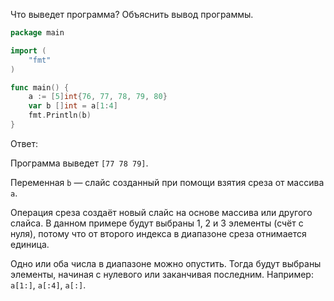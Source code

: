 Что выведет программа? Объяснить вывод программы.

```go
package main

import (
    "fmt"
)

func main() {
    a := [5]int{76, 77, 78, 79, 80}
    var b []int = a[1:4]
    fmt.Println(b)
}
```

Ответ:

Программа выведет `[77 78 79]`.

Переменная `b` — слайс созданный при помощи взятия среза от массива `a`.

Операция среза создаёт новый слайс на основе массива или другого слайса. В данном примере будут выбраны 1, 2 и 3 элементы (счёт с нуля), потому что от второго индекса в диапазоне среза отнимается единица.

Одно или оба числа в диапазоне можно опустить. Тогда будут выбраны элементы, начиная с нулевого или заканчивая последним. Например: `a[1:]`, `a[:4]`, `a[:]`.